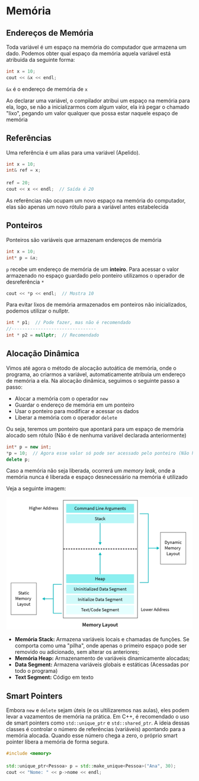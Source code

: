 # Memória
## Endereços de Memória
Toda variável é um espaço na memória do computador que armazena um dado. Podemos obter qual espaço da memória aquela variável está atribuida da seguinte forma:
```cpp
int x = 10;
cout << &x << endl;
```
`&x` é o endereço de memória de `x`

Ao declarar uma variável, o compilador atribui um espaço na memória para ela, logo, se não a inicializarmos com algum valor, ela irá pegar o chamado "lixo", pegando um valor qualquer que possa estar naquele espaço de memória

## Referências
Uma referência é um alias para uma variável (Apelido).
```cpp
int x = 10;
int& ref = x;

ref = 20;
cout << x << endl;  // Saída é 20
```
As referências não ocupam um novo espaço na memória do computador, elas são apenas um novo rótulo para a variável antes estabelecida

## Ponteiros
Ponteiros são variáveis que armazenam endereços de memória
```cpp
int x = 10;
int* p = &x;
```
`p` recebe um endereço de memória de um **inteiro**. Para acessar o valor armazenado no espaço guardado pelo ponteiro utilizamos o operador de desreferência `*`
```cpp
cout << *p << endl;  // Mostra 10
```

Para evitar lixos de memória armazenados em ponteiros não inicializados, podemos utilizar o nullptr.
```cpp
int * p1;  // Pode fazer, mas não é recomendado
//--------------------------------
int * p2 = nullptr;  // Recomendado
```

## Alocação Dinâmica
Vimos até agora o método de alocação autoática de memória, onde o programa, ao criarmos a variável, automaticamente atribuia um endereço de memória a ela. Na alocação dinâmica, seguimos o seguinte passo a passo:

- Alocar a memória com o operador `new`
- Guardar o endereço de memória em um ponteiro
- Usar o ponteiro para modificar e acessar os dados
- Liberar a memória com o operador `delete`

Ou seja, teremos um ponteiro que apontará para um espaço de memória alocado sem rótulo (Não é de nenhuma variável declarada anteriormente)

```cpp
int* p = new int;
*p = 10;  // Agora esse valor só pode ser acessado pelo ponteiro (Não há nenhuma variável com o endereço específico para esse valor)
delete p;
```

Caso a memória não seja liberada, ocorrerá um *memory leak*, onde a memória nunca é liberada e espaço desnecessário na memória é utilizado

Veja a seguinte imagem:

![a](images/memory_layout.png)

- **Memória Stack:** Armazena variáveis locais e chamadas de funções. Se comporta como uma "pilha", onde apenas o primeiro espaço pode ser removido ou adicionado, sem alterar os anteriores;
- **Memória Heap:** Armazenamento de variáveis dinamicamente alocadas;
- **Data Segment:** Armazena variáveis globais e estáticas (Acessadas por todo o programa)
- **Text Segment:** Código em texto

## Smart Pointers
Embora `new` e `delete` sejam úteis (e os ultilizaremos nas aulas), eles podem levar a vazamentos de memória na prática. Em C++, é recomendado o uso de smart pointers como `std::unique_ptr` e `std::shared_ptr`. A ideia dessas classes é controlar o número de referências (variáveis) apontando para a memória alocada. Quando esse número chega a zero, o próprio smart pointer libera a memória de forma segura.

```cpp
#include <memory>

std::unique_ptr<Pessoa> p = std::make_unique<Pessoa>("Ana", 30);
cout << "Nome: " << p->nome << endl;
```
